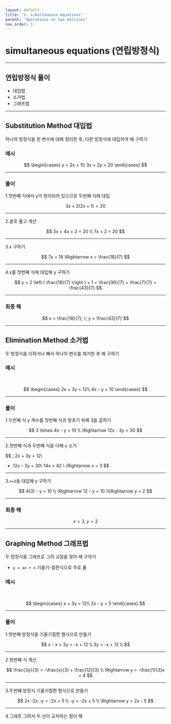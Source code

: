 ```yaml
---
layout: default
title: "1. simultaneous equations"
parent: "Operations on two matrices"
nav_order: 3
---
```


# simultaneous equations (연립방정식)

---

## 연립방정식 풀이
- 대입법
- 소거법
- 그래프법

---

## Substitution Method 대입법
하나의 방정식을 한 변수에 대해 정리한 후, 다른 방정식에 대입하여 해 구하기

### 예시

$$
\begin{cases}
y = 2x + 1\\
3x + 2y = 20
\end{cases}
$$

---

### 풀이
1.첫번째 식에서 y가 정리되어 있으므로 두번째 식에 대입

$$
3x + 2(2x+1) = 20
$$

---

2.괄호 풀고 계산

$$
3x + 4x + 2 = 20 \\
7x + 2 = 20
$$

---

3.x 구하기

$$
7x = 18 \Rightarrow x = \frac{18}{7}
$$

---

4.x를 첫번째 식에 대입해 y 구하기

$$
y = 2 \left ( \frac{18}{7}  \right ) + 1 = \frac{36}{7} + \frac{7}{7} = \frac{43}{7}
$$

---

### 최종 해

$$
x = \frac{18}{7}, \; y = \frac{43}{7}
$$

---

## Elimination Method 소거법
두 방정식을 더하거나 빼서 하나의 변수를 제거한 후 해 구하기


### 예시

<br>

$$
\begin{cases}
2x + 3y = 12\\
4x - y = 10
\end{cases}
$$

---

### 풀이
1.두번째 식 y 계수를 첫번째 식과 맞추기 위해 3을 곱하기

$$
3 \times 4x - y = 10  \\
\Rightarrow 12x - 3y = 30
$$

---

2.첫번째 식과 두번째 식을 더해 y 소거

$$
\; 2x + 3y = 12\\
+ 12x - 3y = 30\\
14x = 42 \\
\Rightarrow x = 3
$$

---

3.`x=3`을 대입해 y 구하기

$$
4(3) - y = 10 \\
\Rightarrow 12 - y = 10 
\\\Rightarrow y = 2
$$

---

### 최종 해

$$
x = 3, \; y = 2
$$

---

## Graphing Method 그래프법
두 방정식을 그래프로 그려 교점을 찾아 해 구하기
- `y = ax + n` 기울기-절편식으로 주로 품
  
### 예시

<br>

$$
\begin{cases}
x + 3y = 12\\
2x - y = 5
\end{cases}
$$

---

### 풀이
1.첫번째 방정식을 기울기절편 형식으로 만들기

$$
x - x + 3y = -x + 12 \\
3y = -x + 12 \\
$$

---

2.첫번째 식 계산

$$
\frac{3y}{3} = -\frac{x}{3} + \frac{12}{3} \\
\Rightarrow y = -\frac{1}{3}x + 4
$$

---

3.두번째 방정식 기울기절편 형식으로 만들기

$$
2x -2x -y = -2x + 5 \\
-y = -2x + 5 \\
\Rightarrow y = 2x - 5 
$$

---

4.그래프 그려서 두 선이 교차하는 점이 해

